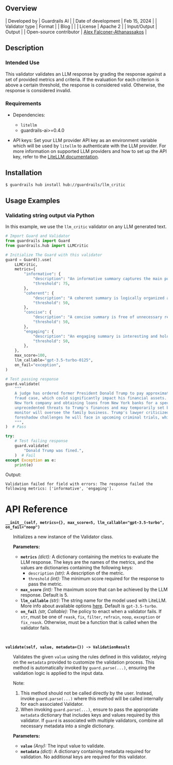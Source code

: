 ## Overview

| Developed by | Guardrails AI |
| Date of development | Feb 15, 2024 |
| Validator type | Format |
| Blog |  |
| License | Apache 2 |
| Input/Output | Output |
| Open-source contributor | [Alex Falconer-Athanassakos](https://github.com/alexf-a) |

## Description

### Intended Use

This validator validates an LLM response by grading the response against a set of provided metrics and criteria. If the evaluation for each criterion is above a certain threshold, the response is considered valid. Otherwise, the response is considered invalid.

### Requirements

* Dependencies:
    - `litellm`
    - guardrails-ai>=0.4.0

* API keys: Set your LLM provider API key as an environment variable which will be used by `litellm` to authenticate with the LLM provider.
For more information on supported LLM providers and how to set up the API key, refer to the [LiteLLM documentation](https://docs.litellm.ai/docs/).

## Installation

```bash
$ guardrails hub install hub://guardrails/llm_critic
```

## Usage Examples

### Validating string output via Python

In this example, we use the `llm_critic` validator on any LLM generated text.

```python
# Import Guard and Validator
from guardrails import Guard
from guardrails.hub import LLMCritic

# Initialize The Guard with this validator
guard = Guard().use(
    LLMCritic,
    metrics={
        "informative": {
            "description": "An informative summary captures the main points of the input and is free of irrelevant details.",
            "threshold": 75,
        },
        "coherent": {
            "description": "A coherent summary is logically organized and easy to follow.",
            "threshold": 50,
        },
        "concise": {
            "description": "A concise summary is free of unnecessary repetition and wordiness.",
            "threshold": 50,
        },
        "engaging": {
            "description": "An engaging summary is interesting and holds the reader's attention.",
            "threshold": 50,
        },
    },
    max_score=100,
    llm_callable="gpt-3.5-turbo-0125",
    on_fail="exception",
)

# Test passing response
guard.validate(
    """
    A judge has ordered former President Donald Trump to pay approximately $450 million to New York State in a civil
    fraud case, which could significantly impact his financial assets. The ruling also restricts Trump from running any
    New York company and obtaining loans from New York banks for a specified period. These measures are described as
    unprecedented threats to Trump's finances and may temporarily set back his real estate company. A court-appointed
    monitor will oversee the family business. Trump's lawyer criticized the ruling, while these penalties could
    foreshadow challenges he will face in upcoming criminal trials, which carry the potential for imprisonment.
    """,
)  # Pass

try:
    # Test failing response
    guard.validate(
        "Donald Trump was fined.",
    )  # Fail
except Exception as e:
    print(e)
```
Output:
```console
Validation failed for field with errors: The response failed the following metrics: ['informative', 'engaging'].
```

# API Reference

**`__init__(self, metrics={}, max_score=5, llm_callable="gpt-3.5-turbo", on_fail="noop")`**
<ul>

Initializes a new instance of the Validator class.

**Parameters:**

- **`metrics`** *(dict):* A dictionary containing the metrics to evaluate the LLM response. The keys are the names of the metrics, and the values are dictionaries containing the following keys:
    - `description` *(str):* A description of the metric.
    - `threshold` *(int):* The minimum score required for the response to pass the metric.
- **`max_score`** *(int):* The maximum score that can be achieved by the LLM response. Default is 5.
- **`llm_callable`** *(str):* The string name for the model used with LiteLLM. More info about available options [here](https://docs.litellm.ai/docs/). Default is `gpt-3.5-turbo`.
- **`on_fail`** *(str, Callable):* The policy to enact when a validator fails. If `str`, must be one of `reask`, `fix`, `filter`, `refrain`, `noop`, `exception` or `fix_reask`. Otherwise, must be a function that is called when the validator fails.

</ul>

<br/>

**`validate(self, value, metadata={}) -> ValidationResult`**

<ul>

Validates the given `value` using the rules defined in this validator, relying on the `metadata` provided to customize the validation process. This method is automatically invoked by `guard.parse(...)`, ensuring the validation logic is applied to the input data.

Note:

1. This method should not be called directly by the user. Instead, invoke `guard.parse(...)` where this method will be called internally for each associated Validator.
2. When invoking `guard.parse(...)`, ensure to pass the appropriate `metadata` dictionary that includes keys and values required by this validator. If `guard` is associated with multiple validators, combine all necessary metadata into a single dictionary.

**Parameters:**

- **`value`** *(Any):* The input value to validate.
- **`metadata`** *(dict):* A dictionary containing metadata required for validation. No additional keys are required for this validator.

</ul>
